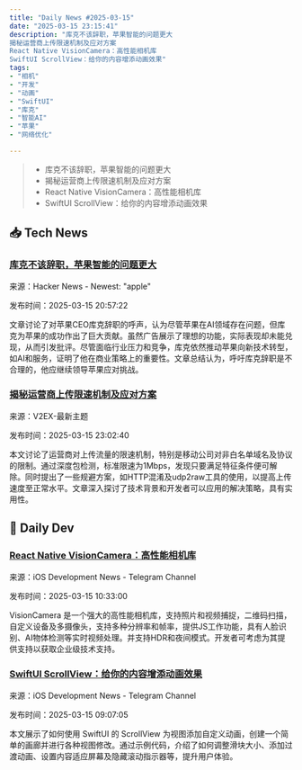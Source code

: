 ```yaml
---
title: "Daily News #2025-03-15"
date: "2025-03-15 23:15:41"
description: "库克不该辞职，苹果智能的问题更大
揭秘运营商上传限速机制及应对方案
React Native VisionCamera：高性能相机库
SwiftUI ScrollView：给你的内容增添动画效果"
tags: 
- "相机"
- "开发"
- "动画"
- "SwiftUI"
- "库克"
- "智能AI"
- "苹果"
- "网络优化"

---
```


> - 库克不该辞职，苹果智能的问题更大
> - 揭秘运营商上传限速机制及应对方案
> - React Native VisionCamera：高性能相机库
> - SwiftUI ScrollView：给你的内容增添动画效果

## 📥 Tech News

### [库克不该辞职，苹果智能的问题更大](https://appleinsider.com/articles/25/03/14/calls-for-tim-cooks-resignation-over-apple-intelligence-miss-that-he-has-made-apple-what-it-is)

来源：Hacker News - Newest: "apple"

发布时间：2025-03-15 20:57:22

文章讨论了对苹果CEO库克辞职的呼声，认为尽管苹果在AI领域存在问题，但库克为苹果的成功作出了巨大贡献。虽然广告展示了理想的功能，实际表现却未能兑现，从而引发批评。尽管面临行业压力和竞争，库克依然推动苹果向新技术转型，如AI和服务，证明了他在商业策略上的重要性。文章总结认为，呼吁库克辞职是不合理的，他应继续领导苹果应对挑战。

### [揭秘运营商上传限速机制及应对方案](https://www.v2ex.com/t/1118730)

来源：V2EX-最新主题

发布时间：2025-03-15 23:02:40

本文讨论了运营商对上传流量的限速机制，特别是移动公司对非白名单域名及协议的限制。通过深度包检测，标准限速为1Mbps，发现只要满足特征条件便可解除。同时提出了一些规避方案，如HTTP混淆及udp2raw工具的使用，以提高上传速度至正常水平。文章深入探讨了技术背景和开发者可以应用的解决策略，具有实用性。

## 💾 Daily Dev

### [React Native VisionCamera：高性能相机库](https://github.com/mrousavy/react-native-vision-camera)

来源：iOS Development News - Telegram Channel

发布时间：2025-03-15 10:33:00

VisionCamera 是一个强大的高性能相机库，支持照片和视频捕捉，二维码扫描，自定义设备及多摄像头，支持多种分辨率和帧率，提供JS工作功能，具有人脸识别、AI物体检测等实时视频处理。并支持HDR和夜间模式。开发者可考虑为其提供支持以获取企业级技术支持。

### [SwiftUI ScrollView：给你的内容增添动画效果](https://sweettutos.com/2025/03/15/add-a-bit-of-flair-to-your-content-with-swiftui-scrollview-transitions/?utm_source=rss&utm_medium=rss&utm_campaign=add-a-bit-of-flair-to-your-content-with-swiftui-scrollview-transitions)

来源：iOS Development News - Telegram Channel

发布时间：2025-03-15 09:07:05

本文展示了如何使用 SwiftUI 的 ScrollView 为视图添加自定义动画，创建一个简单的画廊并进行各种视图修改。通过示例代码，介绍了如何调整滑块大小、添加过渡动画、设置内容适应屏幕及隐藏滚动指示器等，提升用户体验。
